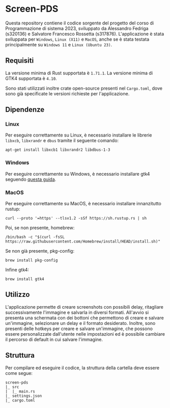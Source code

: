 # Screen-PDS

Questa repository contiene il codice sorgente del progetto del corso di Programmazione di sistema 2023, sviluppato da Alessandro Fedriga (s320136) e Salvatore Francesco Rossetta (s317876). L'applicazione è stata sviluppata per `Windows`, `Linux (X11)` e `MacOS`, anche se è stata testata principalmente su `Windows 11` e `Linux (Ubuntu 23)`.

## Requisiti 
La versione minima di Rust supportata è `1.71.1`. 
La versione minima di GTK4 supportata è `4.10`.

Sono stati utilizzati inoltre crate open-source presenti nel `Cargo.toml`, dove sono già specificate le versioni richieste per l'applicazione.   

## Dipendenze 

### Linux
Per eseguire correttamente su Linux, è necessario installare le librerie `libxcb`, `libxrandr` e `dbus` tramite il seguente comando: 

```
apt-get install libxcb1 libxrandr2 libdbus-1-3
```


### Windows 
Per eseguire correttamente su Windows, è necessario installare gtk4 seguendo [questa guida](https://gtk-rs.org/gtk4-rs/stable/latest/book/installation_windows.html).

### MacOS 
Per eseguire correttamente su MacOS, è necessario installare innanzitutto rustup:

```
curl --proto '=https' --tlsv1.2 -sSf https://sh.rustup.rs | sh
```

Poi, se non presente, homebrew: 

```
/bin/bash -c "$(curl -fsSL https://raw.githubusercontent.com/Homebrew/install/HEAD/install.sh)"
```

Se non già presente, pkg-config:

```
brew install pkg-config
```

Infine gtk4: 

```
brew install gtk4
```


## Utilizzo
L'applicazione permette di creare screenshots con possibili delay, ritagliare successivamente l'immagine e salvarla in diversi formati. 
All'avvio si presenta una schermata con dei bottoni che permettono di creare e salvare un'immagine, selezionare un delay e il formato desiderato.
Inoltre, sono presenti delle hotkeys per creare e salvare un'immagine, che possono essere personalizzate dall'utente nelle impostazioni ed è possibile 
cambiare il percorso di default in cui salvare l'immagine.

## Struttura
Per compilare ed eseguire il codice, la struttura della cartella deve essere come segue:
```
screen-pds
|_ src
|  |_ main.rs
|_ settings.json
|_ cargo.toml

```
